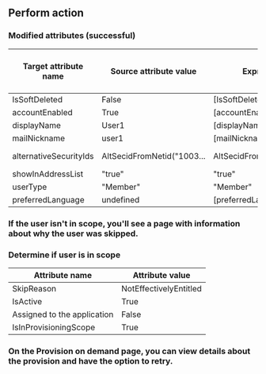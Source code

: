 ## Perform action

### Modified attributes (successful)

| Target attribute name        | Source attribute value             | Expression                     | Original target attribute value | Modified target attribute value |
|------------------------------|------------------------------------|--------------------------------|---------------------------------|---------------------------------|
| IsSoftDeleted                | False                              | [IsSoftDeleted]                | False                           | False                           |
| accountEnabled               | True                               | [accountEnabled]               | True                            | True                            |
| displayName                  | User1                              | [displayName]                  | User1                           | User1                           |
| mailNickname                 | user1                              | [mailNickname]                 | user1                           | user1                           |
| alternativeSecurityIds       | AltSecidFromNetid("1003...         | AltSecidFromNetid([netId])     | (1 values)                      | (1 values)                      |
| showInAddressList            | "true"                             | "true"                         | true                            | true                            |
| userType                     | "Member"                           | "Member"                       | Member                          | Member                          |
| preferredLanguage            | undefined                          | [preferredLanguage]            | en-US                           | en-US                           |

### If the user isn't in scope, you'll see a page with information about why the user was skipped.

### Determine if user is in scope

| Attribute name         | Attribute value        |
|------------------------|------------------------|
| SkipReason             | NotEffectivelyEntitled |
| IsActive               | True                   |
| Assigned to the application | False              |
| IsInProvisioningScope  | True                   |

### On the Provision on demand page, you can view details about the provision and have the option to retry.